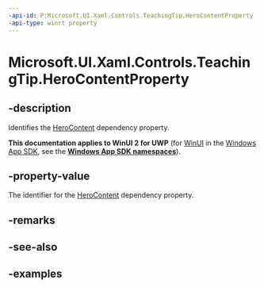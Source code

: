 ```yaml
---
-api-id: P:Microsoft.UI.Xaml.Controls.TeachingTip.HeroContentProperty
-api-type: winrt property
---
```


# Microsoft.UI.Xaml.Controls.TeachingTip.HeroContentProperty

<!--
public static Windows.UI.Xaml.DependencyProperty HeroContentProperty { get; }
-->

## -description

Identifies the [HeroContent](teachingtip_herocontent.md) dependency property.

**This documentation applies to WinUI 2 for UWP** (for [WinUI](/windows/apps/winui/winui3/) in the [Windows App SDK](/windows/apps/windows-app-sdk/), see the **[Windows App SDK namespaces](/windows/windows-app-sdk/api/winrt/)**).

## -property-value

The identifier for the [HeroContent](teachingtip_herocontent.md) dependency property.

## -remarks

## -see-also

## -examples

